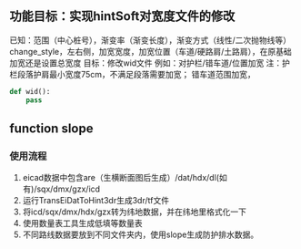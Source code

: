 ## 功能目标：实现hintSoft对宽度文件的修改

已知：范围（中心桩号），渐变率（渐变长度），渐变方式（线性/二次抛物线等）change_style，左右侧，加宽宽度，加宽位置（车道/硬路肩/土路肩），在原基础加宽还是设置总宽度
目标：修改wid文件
例如：对护栏/错车道/位置加宽
注：护栏段落护肩最小宽度75cm，不满足段落需要加宽；
错车道范围加宽，
```python
def wid():
    pass
```
## function slope 
### 使用流程
  1. eicad数据中包含are（生横断面图后生成）/dat/hdx/dl(如有)/sqx/dmx/gzx/icd
  2. 运行TransEiDatToHint3dr生成3dr/tf文件
  3. 将icd/sqx/dmx/hdx/gzx转为纬地数据，并在纬地里格式化一下
  4. 使用数量表工具生成低填等数量表
  5. 不同路线数据要放到不同文件夹内，使用slope生成防护排水数据。
